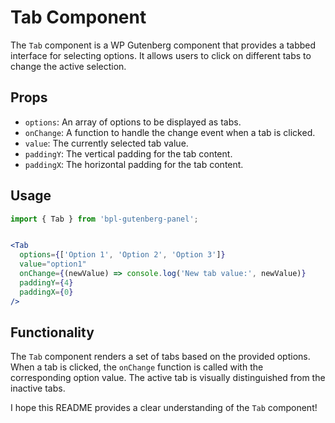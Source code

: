 # Tab Component

The `Tab` component is a WP Gutenberg component that provides a tabbed interface for selecting options. It allows users to click on different tabs to change the active selection.

## Props

- `options`: An array of options to be displayed as tabs.
- `onChange`: A function to handle the change event when a tab is clicked.
- `value`: The currently selected tab value.
- `paddingY`: The vertical padding for the tab content.
- `paddingX`: The horizontal padding for the tab content.

## Usage

```jsx
import { Tab } from 'bpl-gutenberg-panel';


<Tab
  options={['Option 1', 'Option 2', 'Option 3']}
  value="option1"
  onChange={(newValue) => console.log('New tab value:', newValue)}
  paddingY={4}
  paddingX={0}
/>
```

## Functionality

The `Tab` component renders a set of tabs based on the provided options. When a tab is clicked, the `onChange` function is called with the corresponding option value. The active tab is visually distinguished from the inactive tabs.

I hope this README provides a clear understanding of the `Tab` component!